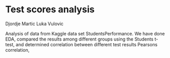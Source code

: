 # Test scores analysis
 



Djordje Martic Luka Vulovic

Analysis of data from Kaggle data set StudentsPerformance. We have done EDA, compared the results among different groups using the Students t-test, and determined correlation between different test results Pearsons correlation,
